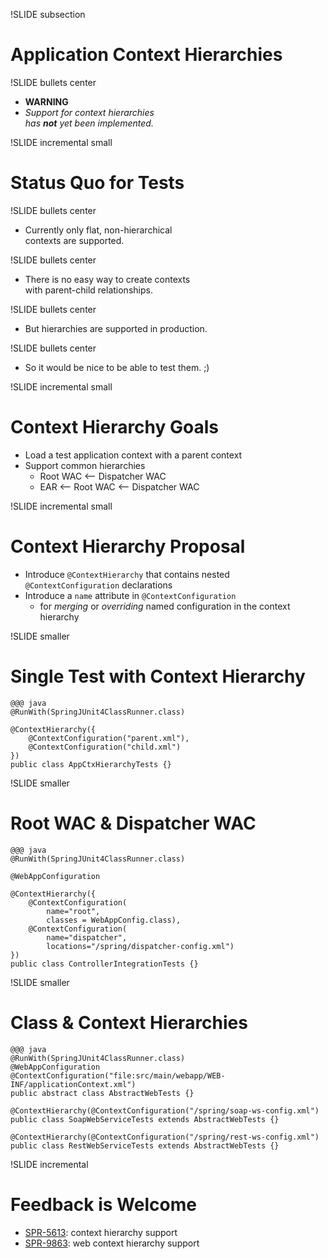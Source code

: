 !SLIDE subsection
# Application Context Hierarchies

!SLIDE bullets center
* __WARNING__
* _Support for context hierarchies<br />has __not__ yet been implemented._

!SLIDE incremental small
# Status Quo for Tests

!SLIDE bullets center
* Currently only flat, non-hierarchical<br />contexts are supported.

!SLIDE bullets center
* There is no easy way to create contexts<br />with parent-child relationships.

!SLIDE bullets center
* But hierarchies are supported in production.

!SLIDE bullets center
* So it would be nice to be able to test them. ;)

!SLIDE incremental small
# Context Hierarchy Goals
* Load a test application context with a parent context
* Support common hierarchies
  * Root WAC <-- Dispatcher WAC
  * EAR <-- Root WAC <-- Dispatcher WAC

!SLIDE incremental small
# Context Hierarchy Proposal
* Introduce `@ContextHierarchy` that contains nested `@ContextConfiguration` declarations
* Introduce a `name` attribute in `@ContextConfiguration` 
  * for _merging_ or _overriding_ named configuration in the context hierarchy

!SLIDE smaller
# Single Test with Context Hierarchy
	@@@ java
	@RunWith(SpringJUnit4ClassRunner.class)
	
	@ContextHierarchy({
		@ContextConfiguration("parent.xml"),
		@ContextConfiguration("child.xml")
	})
	public class AppCtxHierarchyTests {}

!SLIDE smaller
# Root WAC & Dispatcher WAC
	@@@ java
	@RunWith(SpringJUnit4ClassRunner.class)
	
	@WebAppConfiguration
	
	@ContextHierarchy({
	    @ContextConfiguration(
			name="root",
			classes = WebAppConfig.class),
	    @ContextConfiguration(
			name="dispatcher",
			locations="/spring/dispatcher-config.xml")
	})
	public class ControllerIntegrationTests {}

!SLIDE smaller
# Class & Context Hierarchies
	@@@ java
	@RunWith(SpringJUnit4ClassRunner.class)
	@WebAppConfiguration
	@ContextConfiguration("file:src/main/webapp/WEB-INF/applicationContext.xml")
	public abstract class AbstractWebTests {}
	
	@ContextHierarchy(@ContextConfiguration("/spring/soap-ws-config.xml")
	public class SoapWebServiceTests extends AbstractWebTests {}
	
	@ContextHierarchy(@ContextConfiguration("/spring/rest-ws-config.xml")
	public class RestWebServiceTests extends AbstractWebTests {}

!SLIDE incremental
# Feedback is Welcome
* [SPR-5613](https://jira.springsource.org/browse/SPR-5613): context hierarchy support
* [SPR-9863](https://jira.springsource.org/browse/SPR-9683): web context hierarchy support
